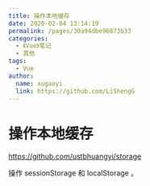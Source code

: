 ```yaml
---
title: 操作本地缓存
date: 2020-02-04 13:14:19
permalink: /pages/30a94dbe96873b33
categories:
  - 《Vue》笔记
  - 其他
tags:
  - Vue
author:
  name: xugaoyi
  link: https://github.com/LiShengG
---
```

# 操作本地缓存

<https://github.com/ustbhuangyi/storage>

操作 sessionStorage 和 localStorage 。
